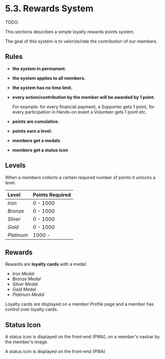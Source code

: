 # 5.3. Rewards System

TODO:

This sections describes a simple loyalty rewards points system.

The goal of this system is to valorize/rate the contribution of our members.

## Rules

* **the system in permanent.**
* **the system applies to all members.**
* **the system has no time limit.**
* **every action/contribution by the member will be awarded by 1 point.**

  For example: for every financial payment, a Supporter gets 1 point, for every participation in Hands-on event a Volunteer gets 1 point etc.

* **points are cumulative.**
* **points earn a level.**
* **members get a medals**
* **members get a status icon**

## Levels

When a members collects a certain required number of points it unlocks a level.

| Level | Points Required |
| :--- | :--- |
| _Iron_ | 0 - 1000 |
| _Bronze_ | 0 - 1000 |
| _Silver_ | 0 - 1000 |
| _Gold_ | 0 - 1000 |
| _Platinum_ | 1000 - |

## Rewards

Rewards are **loyalty cards** with a medal.

* _Iron Medal_
* _Bronze Medal_
* _Silver Medal_
* _Gold Medal_
* _Platinum Medal_

Loyalty cards are displayed on a member Profile page and a member has control over loyalty cards.

## Status Icon

A status icon is displayed on the front-end \(PWA\), on a member's navbar by the member's image.

A status icon is displayed on the front-end \(PWA\)

